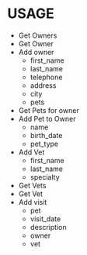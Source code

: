 # USAGE

* Get Owners
* Get Owner
* Add owner
    * first_name
    * last_name
    * telephone
    * address
    * city
    * pets
* Get Pets for owner
* Add Pet to Owner
    * name
    * birth_date
    * pet_type
* Add Vet
    * first_name
    * last_name
    * specialty
* Get Vets
* Get Vet    
* Add visit
    * pet
    * visit_date
    * description
    * owner
    * vet
